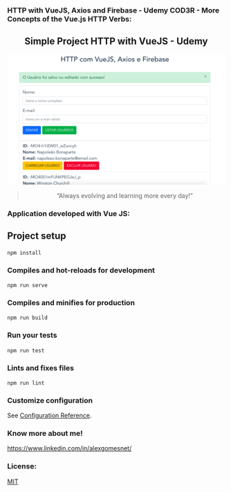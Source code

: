 ### HTTP with VueJS, Axios and Firebase - Udemy COD3R - More Concepts of the Vue.js HTTP Verbs:

<h2 align="center"> 
  Simple Project HTTP with VueJS - Udemy
</h2>

<p align="center">
  <img src="./assets/images/http_vuejs.png" alt="HTTP with VueJS, Axios and Firebase - Dashboard Page" width="1280">
</p>

<blockquote align="center">“Always evolving and learning more every day!”</blockquote>

### Application developed with Vue JS:

## Project setup
```
npm install
```

### Compiles and hot-reloads for development
```
npm run serve
```

### Compiles and minifies for production
```
npm run build
```

### Run your tests
```
npm run test
```

### Lints and fixes files
```
npm run lint
```

### Customize configuration
See [Configuration Reference](https://cli.vuejs.org/config/).

### Know more about me!

  https://www.linkedin.com/in/alexgomesnet/

### License:

  [MIT](LICENSE)
